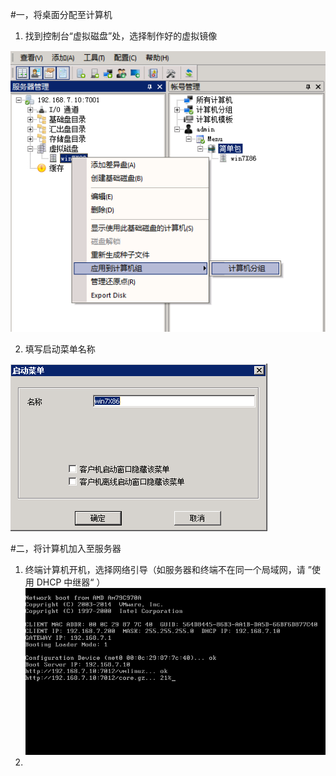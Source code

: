 #一，将桌面分配至计算机

1. 找到控制台“虚拟磁盘”处，选择制作好的虚拟镜像

![](/assets/25-1.png)

2. 填写启动菜单名称

![](/assets/25-2.png)



#二，将计算机加入至服务器

1. 终端计算机开机，选择网络引导（如服务器和终端不在同一个局域网，请 ”使用 DHCP 中继器“ ）
![](/assets/25-3.png)
2. 
